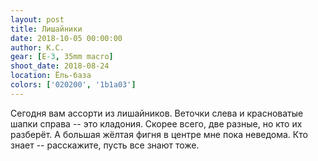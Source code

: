 ```yaml
---
layout: post
title: Лишайники
date: 2018-10-05 00:00:00
author: К.С.
gear: [E-3, 35mm macro]
shoot_date: 2018-08-24
location: Ёль-база
colors: ['020200', '1b1a03']
---
```

Сегодня вам ассорти из лишайников. Веточки слева и красноватые шапки справа -- это кладония. Скорее всего, две разные, но кто их разберёт. А большая жёлтая фигня в центре мне пока неведома. Кто знает -- расскажите, пусть все знают тоже.
